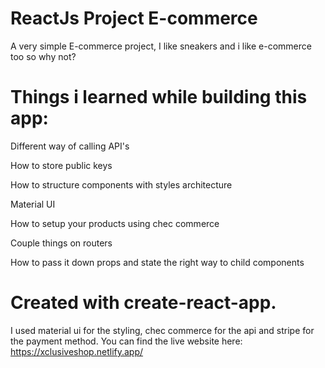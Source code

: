 # ReactJs Project E-commerce

A very simple E-commerce project, I like sneakers and i like e-commerce too so why not? 

# Things i learned while building this app:

Different way of calling API's

How to store public keys 

How to structure components with styles architecture

Material UI

How to setup your products using chec commerce

Couple things on routers

How to pass it down props and state the right way to child components

# Created with create-react-app.

I used material ui for the styling, chec commerce for the api and stripe for the payment method.
You can find the live website here: https://xclusiveshop.netlify.app/
